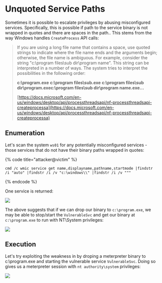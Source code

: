 # Unquoted Service Paths

Sometimes it is possible to escalate privileges by abusing misconfigured services. Specifically, this is possible if path to the service binary is not wrapped in quotes and there are spaces in the path.. This stems from the way Windows handles `CreateProcess` API calls:

> If you are using a long file name that contains a space, use quoted strings to indicate where the file name ends and the arguments begin; otherwise, the file name is ambiguous. For example, consider the string "c:\program files\sub dir\program name". This string can be interpreted in a number of ways. The system tries to interpret the possibilities in the following order:
>
> **c:\program.exe** **c:\program files\sub.exe** **c:\program files\sub dir\program.exec:\program files\sub dir\program name.exe...**
>
> [https://docs.microsoft.com/en-us/windows/desktop/api/processthreadsapi/nf-processthreadsapi-createprocessa](https://docs.microsoft.com/en-us/windows/desktop/api/processthreadsapi/nf-processthreadsapi-createprocessa)

## Enumeration

Let's scan the system `ws01` for any potentially misconfigured services - those services that do not have their binary paths wrapped in quotes:

{% code title="attacker@victim" %}
```
cmd /c wmic service get name,displayname,pathname,startmode |findstr /i "auto" |findstr /i /v "c:\windows\\" |findstr /i /v """
```
{% endcode %}

One service is returned:

![](<../../.gitbook/assets/Annotation 2019-05-20 221801.png>)

The above suggests that if we can drop our binary to `c:\program.exe`, we may be able to stop/start the `VulnerableSvc` and get our binary at `c:\program.exe` to run with NT\System privileges:

![](<../../.gitbook/assets/Annotation 2019-05-20 222415.png>)

## Execution

Let's try exploiting the weakness in by droping a meterpreter binary to c:\program.exe and starting the vulnerable service `VulnerableSvc`. Doing so gives us a meterpreter session with `nt authority\system` privileges:

![](<../../.gitbook/assets/vulnservice (1).gif>)
